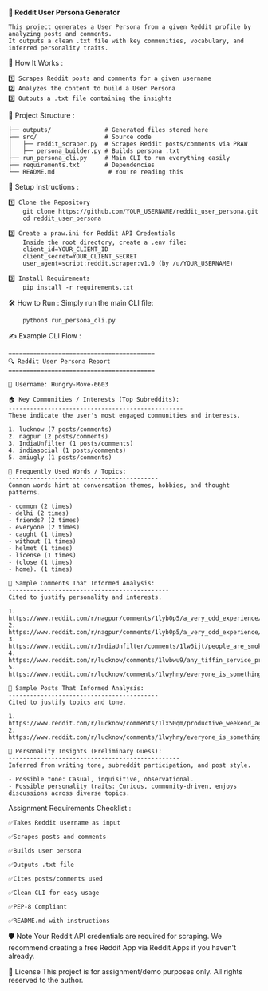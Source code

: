 **📄 Reddit User Persona Generator**

    This project generates a User Persona from a given Reddit profile by analyzing posts and comments.
    It outputs a clean .txt file with key communities, vocabulary, and inferred personality traits.

🚀 How It Works :

    1️⃣ Scrapes Reddit posts and comments for a given username
    2️⃣ Analyzes the content to build a User Persona
    3️⃣ Outputs a .txt file containing the insights

📂 Project Structure :

    ├── outputs/               # Generated files stored here
    ├── src/                   # Source code
    │   ├── reddit_scraper.py  # Scrapes Reddit posts/comments via PRAW
    │   ├── persona_builder.py # Builds persona .txt
    ├── run_persona_cli.py     # Main CLI to run everything easily
    ├── requirements.txt       # Dependencies
    └── README.md               # You're reading this

🔧 Setup Instructions :

    1️⃣ Clone the Repository
        git clone https://github.com/YOUR_USERNAME/reddit_user_persona.git
        cd reddit_user_persona

    2️⃣ Create a praw.ini for Reddit API Credentials
        Inside the root directory, create a .env file:
        client_id=YOUR_CLIENT_ID
        client_secret=YOUR_CLIENT_SECRET
        user_agent=script:reddit.scraper:v1.0 (by /u/YOUR_USERNAME)

    3️⃣ Install Requirements
        pip install -r requirements.txt
    
🛠️ How to Run : Simply run the main CLI file:
    
        python3 run_persona_cli.py

✍️ Example CLI Flow : 

    =========================================
    🔍 Reddit User Persona Report
    =========================================

    👤 Username: Hungry-Move-6603

    🏠 Key Communities / Interests (Top Subreddits):
    -------------------------------------------------
    These indicate the user's most engaged communities and interests.

    1. lucknow (7 posts/comments)
    2. nagpur (2 posts/comments)
    3. IndiaUnfilter (1 posts/comments)
    4. indiasocial (1 posts/comments)
    5. amiugly (1 posts/comments)

    💬 Frequently Used Words / Topics:
    ------------------------------------------
    Common words hint at conversation themes, hobbies, and thought patterns.

    - common (2 times)
    - delhi (2 times)
    - friends? (2 times)
    - everyone (2 times)
    - caught (1 times)
    - without (1 times)
    - helmet (1 times)
    - license (1 times)
    - (close (1 times)
    - home). (1 times)

    🔗 Sample Comments That Informed Analysis:
    ---------------------------------------------
    Cited to justify personality and interests.

    1. https://www.reddit.com/r/nagpur/comments/1lyb0p5/a_very_odd_experience/n2ybup0/
    2. https://www.reddit.com/r/nagpur/comments/1lyb0p5/a_very_odd_experience/n2y7g0s/
    3. https://www.reddit.com/r/IndiaUnfilter/comments/1lw6ijt/people_are_smoking_hookah_in_the_middle_of_the/n2vkdpb/
    4. https://www.reddit.com/r/lucknow/comments/1lwbwu9/any_tiffin_service_providing_high_quality_food/n2kh3aq/
    5. https://www.reddit.com/r/lucknow/comments/1lwyhny/everyone_is_something_in_lko/n2ilsqh/

    🔗 Sample Posts That Informed Analysis:
    ------------------------------------------
    Cited to justify topics and tone.

    1. https://www.reddit.com/r/lucknow/comments/1lx50qm/productive_weekend_activities_in_lko/
    2. https://www.reddit.com/r/lucknow/comments/1lwyhny/everyone_is_something_in_lko/

    🧠 Personality Insights (Preliminary Guess):
    ------------------------------------------------
    Inferred from writing tone, subreddit participation, and post style.

    - Possible tone: Casual, inquisitive, observational.
    - Possible personality traits: Curious, community-driven, enjoys discussions across diverse topics.


Assignment Requirements Checklist :  

    ✅Takes Reddit username as input

    ✅Scrapes posts and comments

    ✅Builds user persona

    ✅Outputs .txt file

    ✅Cites posts/comments used

    ✅Clean CLI for easy usage

    ✅PEP-8 Compliant

    ✅README.md with instructions

🛡️ Note
Your Reddit API credentials are required for scraping.
We recommend creating a free Reddit App via Reddit Apps if you haven't already.

💼 License
This project is for assignment/demo purposes only.
All rights reserved to the author.
